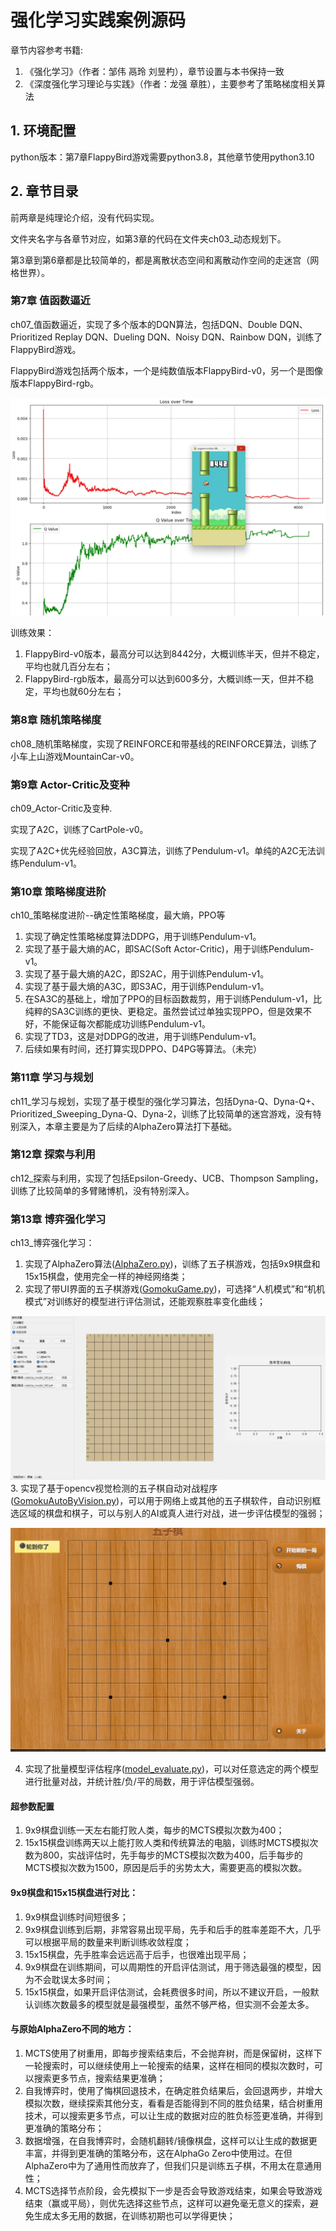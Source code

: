 # 强化学习实践案例源码
章节内容参考书籍:
1. 《强化学习》（作者：邹伟 鬲玲 刘昱杓），章节设置与本书保持一致
2. 《深度强化学习理论与实践》（作者：龙强 章胜），主要参考了策略梯度相关算法

## 1. 环境配置

python版本：第7章FlappyBird游戏需要python3.8，其他章节使用python3.10

## 2. 章节目录

前两章是纯理论介绍，没有代码实现。

文件夹名字与各章节对应，如第3章的代码在文件夹ch03_动态规划下。

第3章到第6章都是比较简单的，都是离散状态空间和离散动作空间的走迷宫（网格世界）。

### 第7章 值函数逼近

ch07_值函数逼近，实现了多个版本的DQN算法，包括DQN、Double DQN、Prioritized Replay DQN、Dueling DQN、Noisy DQN、Rainbow DQN，训练了FlappyBird游戏。

FlappyBird游戏包括两个版本，一个是纯数值版本FlappyBird-v0，另一个是图像版本FlappyBird-rgb。

![FlappyBird-v0训练效果](ch07_值函数逼近/非线性逼近/FlappBird-v0/FlappyBird-v0.png)

训练效果：
1. FlappyBird-v0版本，最高分可以达到8442分，大概训练半天，但并不稳定，平均也就几百分左右；
2. FlappyBird-rgb版本，最高分可以达到600多分，大概训练一天，但并不稳定，平均也就60分左右；

### 第8章 随机策略梯度

ch08_随机策略梯度，实现了REINFORCE和带基线的REINFORCE算法，训练了小车上山游戏MountainCar-v0。

### 第9章 Actor-Critic及变种

ch09_Actor-Critic及变种.

实现了A2C，训练了CartPole-v0。

实现了A2C+优先经验回放，A3C算法，训练了Pendulum-v1。单纯的A2C无法训练Pendulum-v1。

### 第10章 策略梯度进阶

ch10_策略梯度进阶--确定性策略梯度，最大熵，PPO等

1. 实现了确定性策略梯度算法DDPG，用于训练Pendulum-v1。
2. 实现了基于最大熵的AC，即SAC(Soft Actor-Critic)，用于训练Pendulum-v1。
3. 实现了基于最大熵的A2C，即S2AC，用于训练Pendulum-v1。
4. 实现了基于最大熵的A3C，即S3AC，用于训练Pendulum-v1。
5. 在SA3C的基础上，增加了PPO的目标函数裁剪，用于训练Pendulum-v1，比纯粹的SA3C训练的更快、更稳定。虽然尝试过单独实现PPO，但是效果不好，不能保证每次都能成功训练Pendulum-v1。
6. 实现了TD3，这是对DDPG的改进，用于训练Pendulum-v1。
7. 后续如果有时间，还打算实现DPPO、D4PG等算法。（未完）

### 第11章 学习与规划

ch11_学习与规划，实现了基于模型的强化学习算法，包括Dyna-Q、Dyna-Q+、Prioritized_Sweeping_Dyna-Q、Dyna-2，训练了比较简单的迷宫游戏，没有特别深入，本章主要是为了后续的AlphaZero算法打下基础。

### 第12章 探索与利用

ch12_探索与利用，实现了包括Epsilon-Greedy、UCB、Thompson Sampling，训练了比较简单的多臂赌博机，没有特别深入。

### 第13章 博弈强化学习

ch13_博弈强化学习：
1. 实现了AlphaZero算法([AlphaZero.py](ch13_博弈强化学习/AlphaZero.py))，训练了五子棋游戏，包括9x9棋盘和15x15棋盘，使用完全一样的神经网络类；
2. 实现了带UI界面的五子棋游戏([GomokuGame.py](ch13_博弈强化学习/GomokuGame.py))，可选择“人机模式”和“机机模式”对训练好的模型进行评估测试，还能观察胜率变化曲线；

![GomokuGame.py程序效果](ch13_博弈强化学习/带UI界面的五子棋游戏.gif)
3. 实现了基于opencv视觉检测的五子棋自动对战程序([GomokuAutoByVision.py](ch13_博弈强化学习/GomokuAutoByVision.py))，可以用于网络上或其他的五子棋软件，自动识别框选区域的棋盘和棋子，可以与别人的AI或真人进行对战，进一步评估模型的强弱；

![GomokuAutoByVision.py程序效果](ch13_博弈强化学习/基于视觉检测的五子棋自动对战.gif)

4. 实现了批量模型评估程序([model_evaluate.py](ch13_博弈强化学习/model_evaluate.py))，可以对任意选定的两个模型进行批量对战，并统计胜/负/平的局数，用于评估模型强弱。
#### 超参数配置

1. 9x9棋盘训练一天左右能打败人类，每步的MCTS模拟次数为400；
2. 15x15棋盘训练两天以上能打败人类和传统算法的电脑，训练时MCTS模拟次数为800，实战评估时，先手每步的MCTS模拟次数为400，后手每步的MCTS模拟次数为1500，原因是后手的劣势太大，需要更高的模拟次数。

#### 9x9棋盘和15x15棋盘进行对比：

1. 9x9棋盘训练时间短很多；
2. 9x9棋盘训练到后期，非常容易出现平局，先手和后手的胜率差距不大，几乎可以根据平局的数量来判断训练收敛程度；
3. 15x15棋盘，先手胜率会远远高于后手，也很难出现平局；
4. 9x9棋盘在训练期间，可以周期性的开启评估测试，用于筛选最强的模型，因为不会耽误太多时间；
5. 15x15棋盘，如果开启评估测试，会耗费很多时间，所以不建议开启，一般默认训练次数最多的模型就是最强模型，虽然不够严格，但实测不会差太多。

#### 与原始AlphaZero不同的地方：

1. MCTS使用了树重用，即每步搜索结束后，不会抛弃树，而是保留树，这样下一轮搜索时，可以继续使用上一轮搜索的结果，这样在相同的模拟次数时，可以搜索更多节点，搜索结果更准确；
2. 自我博弈时，使用了悔棋回退技术，在确定胜负结果后，会回退两步，并增大模拟次数，继续探索其他分支，看看是否能得到不同的胜负结果，结合树重用技术，可以搜索更多节点，可以让生成的数据对应的胜负标签更准确，并得到更准确的策略分布；
3. 数据增强，在自我博弈时，会随机翻转/镜像棋盘，这样可以让生成的数据更丰富，并得到更准确的策略分布，这在AlphaGo Zero中使用过。在但AlphaZero中为了通用性而放弃了，但我们只是训练五子棋，不用太在意通用性；
4. MCTS选择节点阶段，会先模拟下一步是否会导致游戏结束，如果会导致游戏结束（赢或平局），则优先选择这些节点，这样可以避免毫无意义的探索，避免生成太多无用的数据，在训练初期也可以学得更快；